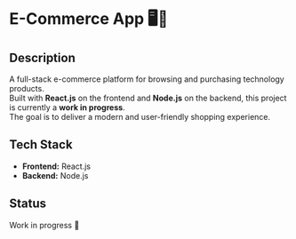 # E-Commerce App 🖥️📱  

## Description  
A full-stack e-commerce platform for browsing and purchasing technology products.  
Built with **React.js** on the frontend and **Node.js** on the backend, this project is currently a **work in progress**.  
The goal is to deliver a modern and user-friendly shopping experience.  

## Tech Stack  
- **Frontend:** React.js  
- **Backend:** Node.js  

## Status  
Work in progress 🚧
